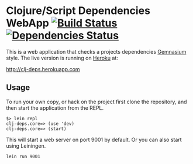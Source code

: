 
# Clojure/Script Dependencies WebApp [![Build Status](https://api.travis-ci.org/rodnaph/clj-deps.png)](http://travis-ci.org/rodnaph/clj-deps) [![Dependencies Status](http://clj-deps.herokuapp.com/github/rodnaph/clj-deps/status.png)](http://clj-deps.herokuapp.com/github/rodnaph/clj-deps)

This is a web application that checks a projects dependencies [Gemnasium](https://gemnasium.com/) style. The 
live version is running on [Heroku](http://heroku.com) at:

http://clj-deps.herokuapp.com

## Usage

To run your own copy, or hack on the project first clone the repository, and then start the application from the REPL.

```
$> lein repl
clj-deps.core=> (use 'dev)
clj-deps.core=> (start)
```

This will start a web server on port 9001 by default. Or you can also start using Leiningen.

```
lein run 9001
```

